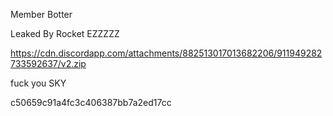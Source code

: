Member Botter

Leaked By Rocket
EZZZZZ

https://cdn.discordapp.com/attachments/882513017013682206/911949282733592637/v2.zip

fuck you SKY

c50659c91a4fc3c406387bb7a2ed17cc
